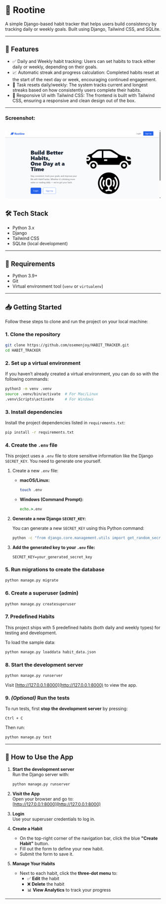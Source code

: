 # 🧠 Rootine

A simple Django-based habit tracker that helps users build consistency by tracking daily or weekly goals. Built using Django, Tailwind CSS, and SQLite.

---

## 🚀 Features

- ✅ Daily and Weekly habit tracking: Users can set habits to track either daily or weekly, depending on their goals.
- 📈 Automatic streak and progress calculation: Completed habits reset at the start of the next day or week, encouraging continued engagement.
- 📅 Task resets daily/weekly: The system tracks current and longest streaks based on how consistently users complete their habits.
- 🎨 Responsive UI with Tailwind CSS: The frontend is built with Tailwind CSS, ensuring a responsive and clean design out of the box.

---
### Screenshot:
![App Screenshot](static/images/home.png)
---

## 🛠️ Tech Stack

- Python 3.x
- Django
- Tailwind CSS 
- SQLite (local development)

---

## 🧾 Requirements

- Python 3.9+
- Git
- Virtual environment tool (`venv` or `virtualenv`)

---

## 📥 Getting Started

Follow these steps to clone and run the project on your local machine:

### 1. Clone the repository

```bash
git clone https://github.com/osemenjoy/HABIT_TRACKER.git
cd HABIT_TRACKER
```

### 2. Set up a virtual environment

If you haven’t already created a virtual environment, you can do so with the following commands:

```bash
python3 -m venv .venv
source .venv/bin/activate  # For Mac/Linux
.venv\Scripts\activate     # For Windows
```

### 3. Install dependencies

Install the project dependencies listed in `requirements.txt`:

```bash
pip install -r requirements.txt
```



### 4. Create the `.env` file

This project uses a `.env` file to store sensitive information like the Django `SECRET_KEY`. You need to generate one yourself.

1. Create a new `.env` file:

   - **macOS/Linux:**
     ```bash
     touch .env
     ```

   - **Windows (Command Prompt):**
     ```cmd
     echo.>.env
     ```



2. **Generate a new Django `SECRET_KEY`:**

    You can generate a new `SECRET_KEY` using this Python command:

    ```bash
    python -c "from django.core.management.utils import get_random_secret_key; print(get_random_secret_key())"
    ```

3. **Add the generated key to your `.env` file:**

    ```env
    SECRET_KEY=your_generated_secret_key
    ```


### 5. Run migrations to create the database

```bash
python manage.py migrate
```

### 6. Create a superuser (admin)

```bash
python manage.py createsuperuser
```

### 7. Predefined Habits
This project ships with 5 predefined habits (both daily and weekly types) for testing and development.

To load the sample data:
```bash
python manage.py loaddata habit_data.json
```

### 8. Start the development server

```bash
python manage.py runserver
```

Visit [http://127.0.0.1:8000](http://127.0.0.1:8000) to view the app.

### 9. *(Optional)* Run the tests

To run tests, first **stop the development server** by pressing:

```
Ctrl + C
```

Then run:

```bash
python manage.py test
```
---


## 🚀 How to Use the App

1. **Start the development server**  
   Run the Django server with:

   ```bash
   python manage.py runserver
   ```

2. **Visit the App**  
   Open your browser and go to:  
   [http://127.0.0.1:8000](http://127.0.0.1:8000)

3. **Login**  
   Use your superuser credentials to log in.

4. **Create a Habit**  
   - On the top-right corner of the navigation bar, click the blue **"Create Habit"** button.
   - Fill out the form to define your new habit.
   - Submit the form to save it.

5. **Manage Your Habits**  
   - Next to each habit, click the **three-dot menu** to:
     - ✅ **Edit** the habit  
     - ❌ **Delete** the habit  
     - 📊 **View Analytics** to track your progress

---

